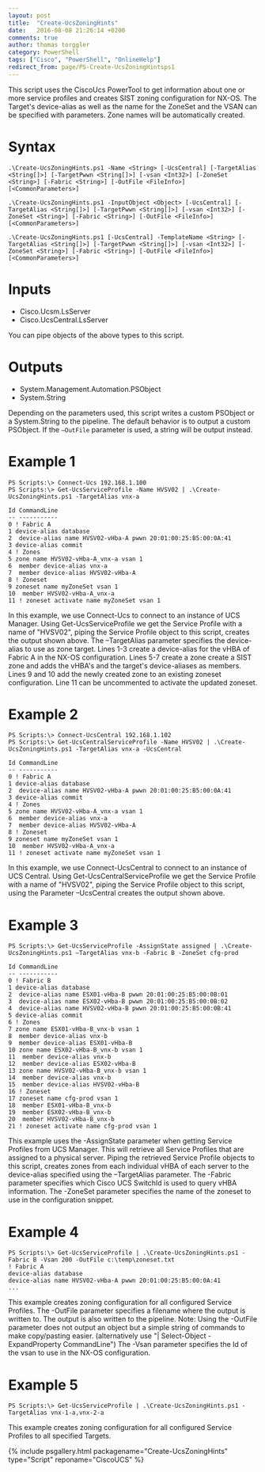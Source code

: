 ```yaml
---
layout: post
title:  "Create-UcsZoningHints"
date:   2016-08-08 21:26:14 +0200
comments: true
author: thomas torggler
category: PowerShell
tags: ["Cisco", "PowerShell", "OnlineHelp"]
redirect_from: page/PS-Create-UcsZoningHintsps1
---
```


This script uses the CiscoUcs PowerTool to get information about one or more service profiles and creates SIST zoning configuration for NX-OS. The Target's device-alias as well as the name for the ZoneSet and the VSAN can be specified with parameters. Zone names will be automatically created.
<!-- more -->

# Syntax
```
.\Create-UcsZoningHints.ps1 -Name <String> [-UcsCentral] [-TargetAlias <String[]>] [-TargetPwwn <String[]>] [-vsan <Int32>] [-ZoneSet <String>] [-Fabric <String>] [-OutFile <FileInfo>] [<CommonParameters>]

.\Create-UcsZoningHints.ps1 -InputObject <Object> [-UcsCentral] [-TargetAlias <String[]>] [-TargetPwwn <String[]>] [-vsan <Int32>] [-ZoneSet <String>] [-Fabric <String>] [-OutFile <FileInfo>] [<CommonParameters>]

.\Create-UcsZoningHints.ps1 [-UcsCentral] -TemplateName <String> [-TargetAlias <String[]>] [-TargetPwwn <String[]>] [-vsan <Int32>] [-ZoneSet <String>] [-Fabric <String>] [-OutFile <FileInfo>] [<CommonParameters>]
```

# Inputs
- Cisco.Ucsm.LsServer
- Cisco.UcsCentral.LsServer

You can pipe objects of the above types to this script.

# Outputs
- System.Management.Automation.PSObject
- System.String

Depending on the parameters used, this script writes a custom PSObject or a System.String to the pipeline. The default behavior is to output a custom PSObject. If the ```–OutFile``` parameter is used, a string will be output instead.

# Example 1
```
PS Scripts:\> Connect-Ucs 192.168.1.100
PS Scripts:\> Get-UcsServiceProfile -Name HVSV02 | .\Create-UcsZoningHints.ps1 -TargetAlias vnx-a

Id CommandLine
-- -----------
0 ! Fabric A
1 device-alias database
2  device-alias name HVSV02-vHba-A pwwn 20:01:00:25:B5:00:0A:41
3 device-alias commit
4 ! Zones
5 zone name HVSV02-vHba-A_vnx-a vsan 1
6  member device-alias vnx-a
7  member device-alias HVSV02-vHba-A
8 ! Zoneset
9 zoneset name myZoneSet vsan 1
10  member HVSV02-vHba-A_vnx-a
11 ! zoneset activate name myZoneSet vsan 1
````

In this example, we use Connect-Ucs to connect to an instance of UCS Manager. Using Get-UcsServiceProfile we get the Service Profile with a name of "HVSV02", piping the Service Profile object to this script, creates the output shown above. The –TargetAlias parameter specifies the device-alias to use as zone target.
Lines 1-3 create a device-alias for the vHBA of Fabric A in the NX-OS configuration.
Lines 5-7 create a zone create a SIST zone and adds the vHBA's and the target's device-aliases as members.
Lines 9 and 10 add the newly created zone to an existing zoneset configuration.
Line 11 can be uncommented to activate the updated zoneset.

# Example 2
```
PS Scripts:\> Connect-UcsCentral 192.168.1.102
PS Scripts:\> Get-UcsCentralServiceProfile -Name HVSV02 | .\Create-UcsZoningHints.ps1 -TargetAlias vnx-a -UcsCentral

Id CommandLine
-- -----------
0 ! Fabric A
1 device-alias database
2  device-alias name HVSV02-vHba-A pwwn 20:01:00:25:B5:00:0A:41
3 device-alias commit
4 ! Zones
5 zone name HVSV02-vHba-A_vnx-a vsan 1
6  member device-alias vnx-a
7  member device-alias HVSV02-vHba-A
8 ! Zoneset
9 zoneset name myZoneSet vsan 1
10  member HVSV02-vHba-A_vnx-a
11 ! zoneset activate name myZoneSet vsan 1
```
In this example, we use Connect-UcsCentral to connect to an instance of UCS Central. Using Get-UcsCentralServiceProfile we get the Service Profile with a name of "HVSV02", piping the Service Profile object to this script, using the Parameter –UcsCentral creates the output shown above.


# Example 3
```
PS Scripts:\> Get-UcsServiceProfile -AssignState assigned | .\Create-UcsZoningHints.ps1 –TargetAlias vnx-b -Fabric B -ZoneSet cfg-prod

Id CommandLine
-- -----------
0 ! Fabric B
1 device-alias database
2  device-alias name ESX01-vHba-B pwwn 20:01:00:25:B5:00:0B:01
3  device-alias name ESX02-vHba-B pwwn 20:01:00:25:B5:00:0B:02
4  device-alias name HVSV02-vHba-B pwwn 20:01:00:25:B5:00:0B:41
5 device-alias commit
6 ! Zones
7 zone name ESX01-vHba-B_vnx-b vsan 1
8  member device-alias vnx-b
9  member device-alias ESX01-vHba-B
10 zone name ESX02-vHba-B_vnx-b vsan 1
11  member device-alias vnx-b
12  member device-alias ESX02-vHba-B
13 zone name HVSV02-vHba-B_vnx-b vsan 1
14  member device-alias vnx-b
15  member device-alias HVSV02-vHba-B
16 ! Zoneset
17 zoneset name cfg-prod vsan 1
18  member ESX01-vHba-B_vnx-b
19  member ESX02-vHba-B_vnx-b
20  member HVSV02-vHba-B_vnx-b
21 ! zoneset activate name cfg-prod vsan 1
```
This example uses the -AssignState parameter when getting Service Profiles from UCS Manager. This will retrieve all Service Profiles that are assigned to a physical server. Piping the retrieved Service Profile objects to this script, creates zones from each individual vHBA of each server to the device-alias specified using the –TargetAlias parameter.
The -Fabric parameter specifies which Cisco UCS SwitchId is used to query vHBA information.
The -ZoneSet parameter specifies the name of the zoneset to use in the configuration snippet.

# Example 4
```
PS Scripts:\> Get-UcsServiceProfile | .\Create-UcsZoningHints.ps1 -Fabric B -Vsan 200 -OutFile c:\temp\zoneset.txt
! Fabric A
device-alias database
device-alias name HVSV02-vHba-A pwwn 20:01:00:25:B5:00:0A:41
...
```
This example creates zoning configuration for all configured Service Profiles. The -OutFile parameter specifies a filename where the output is written to. The output is also written to the pipeline.
Note: Using the -OutFile parameter does not output an object but a simple string of commands to make copy/pasting easier. 
(alternatively use "| Select-Object -ExpandProperty CommandLine")
The -Vsan parameter specifies the Id of the vsan to use in the NX-OS configuration.

# Example 5
````
PS Scripts:\> Get-UcsServiceProfile | .\Create-UcsZoningHints.ps1 -TargetAlias vnx-1-a,vnx-2-a
````
This example creates zoning configuration for all configured Service Profiles to all specified Targets.

{% include psgallery.html packagename="Create-UcsZoningHints" type="Script" reponame="CiscoUCS" %}